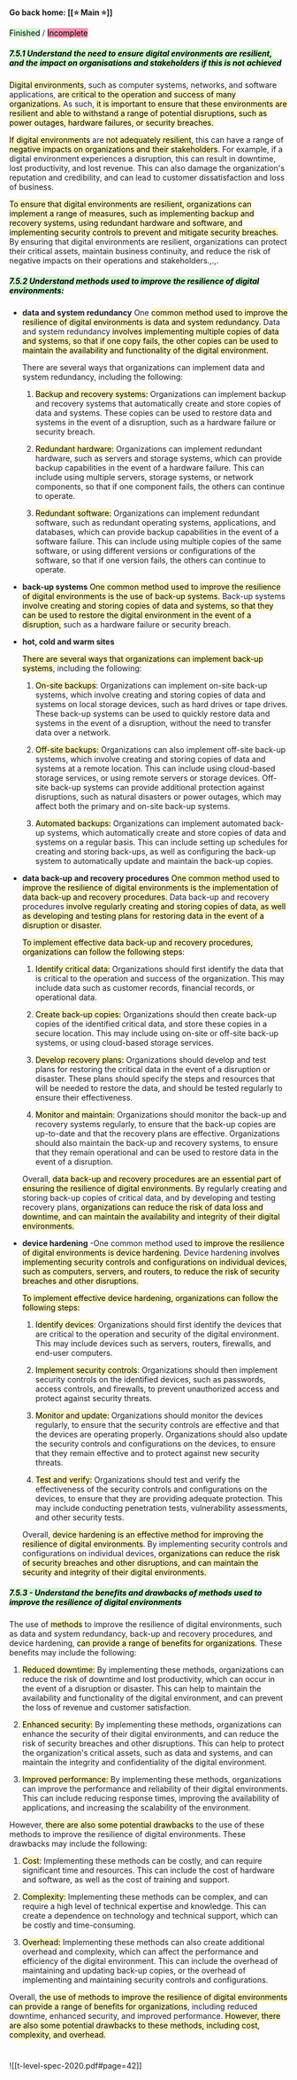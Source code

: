 **Go back home: [[⭐ Main ⭐]]**

<mark style="background: #BBFABBA6;">Finished</mark> / <mark style="background: #FF5582A6;">Incomplete</mark>

##### <mark style="background: #BBFABBA6;">7.5.1 Understand the need to ensure digital environments are resilient, and the impact on organisations and stakeholders if this is not achieved</mark>
<mark style="background: #FFF3A3A6;">Digital environments</mark>, such as computer systems, networks, and software applications, <mark style="background: #FFF3A3A6;">are critical to the operation and success of many organizations. </mark>As such,<mark style="background: #FFF3A3A6;"> it is important to ensure that these environments are resilient and able to withstand a range of potential disruptions, such as power outages, hardware failures, or security breaches.</mark>

<mark style="background: #FFF3A3A6;">If digital environments</mark> are <mark style="background: #FFF3A3A6;">not adequately resilient</mark>, this can have a range of <mark style="background: #FFF3A3A6;">negative impacts on organizations and their stakeholders</mark>. For example, if a digital environment experiences a disruption, this can result in downtime, lost productivity, and lost revenue. This can also damage the organization's reputation and credibility, and can lead to customer dissatisfaction and loss of business.

<mark style="background: #FFF3A3A6;">To ensure that digital environments are resilient, organizations can implement a range of measures, such as implementing backup and recovery systems, using redundant hardware and software, and implementing security controls to prevent and mitigate security breaches.</mark> By ensuring that digital environments are resilient, organizations can protect their critical assets, maintain business continuity, and reduce the risk of negative impacts on their operations and stakeholders.,.,.
	
##### <mark style="background: #BBFABBA6;">7.5.2 Understand methods used to improve the resilience of digital environments:</mark>
- **data and system redundancy**
	One <mark style="background: #FFF3A3A6;">common method used to improve the resilience of digital environments is data and system redundancy</mark>. Data and system redundancy <mark style="background: #FFF3A3A6;">involves implementing multiple copies of data and systems, so that if one copy fails, the other copies can be used to maintain the availability and functionality of the digital environment.</mark>
	
	There are several ways that organizations can implement data and system redundancy, including the following:
	
	1.  <mark style="background: #FFF3A3A6;">Backup and recovery systems:</mark> Organizations can implement backup and recovery systems that automatically create and store copies of data and systems. These copies can be used to restore data and systems in the event of a disruption, such as a hardware failure or security breach.
	    
	2.  <mark style="background: #FFF3A3A6;">Redundant hardware:</mark> Organizations can implement redundant hardware, such as servers and storage systems, which can provide backup capabilities in the event of a hardware failure. This can include using multiple servers, storage systems, or network components, so that if one component fails, the others can continue to operate.
	    
	3.  <mark style="background: #FFF3A3A6;">Redundant software:</mark> Organizations can implement redundant software, such as redundant operating systems, applications, and databases, which can provide backup capabilities in the event of a software failure. This can include using multiple copies of the same software, or using different versions or configurations of the software, so that if one version fails, the others can continue to operate.
- **back-up systems**
	<mark style="background: #FFF3A3A6;">One common method used to improve the resilience of digital environments is the use of back-up systems.</mark> Back-up systems <mark style="background: #FFF3A3A6;">involve creating and storing copies of data and systems, so that they can be used to restore the digital environment in the event of a disruption,</mark> such as a hardware failure or security breach.
- **hot, cold and warm sites**

	<mark style="background: #FFF3A3A6;">There are several ways that organizations can implement back-up systems</mark>, including the following:
	
	1.  <mark style="background: #FFF3A3A6;">On-site backups</mark>: Organizations can implement on-site back-up systems, which involve creating and storing copies of data and systems on local storage devices, such as hard drives or tape drives. These back-up systems can be used to quickly restore data and systems in the event of a disruption, without the need to transfer data over a network.
	    
	2. <mark style="background: #FFF3A3A6;"> Off-site backups:</mark> Organizations can also implement off-site back-up systems, which involve creating and storing copies of data and systems at a remote location. This can include using cloud-based storage services, or using remote servers or storage devices. Off-site back-up systems can provide additional protection against disruptions, such as natural disasters or power outages, which may affect both the primary and on-site back-up systems.
	    
	3.  <mark style="background: #FFF3A3A6;">Automated backups:</mark> Organizations can implement automated back-up systems, which automatically create and store copies of data and systems on a regular basis. This can include setting up schedules for creating and storing back-ups, as well as configuring the back-up system to automatically update and maintain the back-up copies.
- **data back-up and recovery procedures**
	<mark style="background: #FFF3A3A6;">One common method used to improve the resilience of digital environments is the implementation of data back-up and recovery procedures.</mark> Data back-up and recovery procedures<mark style="background: #FFF3A3A6;"> involve regularly creating and storing copies of data, as well as developing and testing plans for restoring data in the event of a disruption or disaster.</mark>
	
	<mark style="background: #FFF3A3A6;">To implement effective data back-up and recovery procedures, organizations can follow the following steps</mark>:
	
	1. <mark style="background: #FFF3A3A6;"> Identify critical data:</mark> Organizations should first identify the data that is critical to the operation and success of the organization. This may include data such as customer records, financial records, or operational data.
	    
	2.  <mark style="background: #FFF3A3A6;">Create back-up copies:</mark> Organizations should then create back-up copies of the identified critical data, and store these copies in a secure location. This may include using on-site or off-site back-up systems, or using cloud-based storage services.
	    
	3.  <mark style="background: #FFF3A3A6;">Develop recovery plans:</mark> Organizations should develop and test plans for restoring the critical data in the event of a disruption or disaster. These plans should specify the steps and resources that will be needed to restore the data, and should be tested regularly to ensure their effectiveness.
	    
	4.  <mark style="background: #FFF3A3A6;">Monitor and maintain</mark>: Organizations should monitor the back-up and recovery systems regularly, to ensure that the back-up copies are up-to-date and that the recovery plans are effective. Organizations should also maintain the back-up and recovery systems, to ensure that they remain operational and can be used to restore data in the event of a disruption.
	    
	
	Overall, <mark style="background: #FFF3A3A6;">data back-up and recovery procedures are an essential part of ensuring the resilience of digital environments</mark>. By regularly creating and storing back-up copies of critical data, and by developing and testing recovery plans, <mark style="background: #FFF3A3A6;">organizations can reduce the risk of data loss and downtime, and can maintain the availability and integrity of their digital environments.</mark>
- **device hardening** 
	-One common method used<mark style="background: #FFF3A3A6;"> to improve the resilience of digital environments is device hardening</mark>. Device hardening <mark style="background: #FFF3A3A6;">involves implementing security controls and configurations on individual devices, such as computers, servers, and routers, to reduce the risk of security breaches and other disruptions.</mark>
	
	<mark style="background: #FFF3A3A6;">To implement effective device hardening, organizations can follow the following steps:</mark>
	
	1. <mark style="background: #FFF3A3A6;"> Identify devices</mark>: Organizations should first identify the devices that are critical to the operation and security of the digital environment. This may include devices such as servers, routers, firewalls, and end-user computers.
	    
	2. <mark style="background: #FFF3A3A6;"> Implement security controls</mark>: Organizations should then implement security controls on the identified devices, such as passwords, access controls, and firewalls, to prevent unauthorized access and protect against security threats.
	    
	3. <mark style="background: #FFF3A3A6;"> Monitor and update:</mark> Organizations should monitor the devices regularly, to ensure that the security controls are effective and that the devices are operating properly. Organizations should also update the security controls and configurations on the devices, to ensure that they remain effective and to protect against new security threats.
	    
	4.  <mark style="background: #FFF3A3A6;">Test and verify:</mark> Organizations should test and verify the effectiveness of the security controls and configurations on the devices, to ensure that they are providing adequate protection. This may include conducting penetration tests, vulnerability assessments, and other security tests.
	    
	
	Overall,<mark style="background: #FFF3A3A6;"> device hardening is an effective method for improving the resilience of digital environments</mark>. By implementing security controls and configurations on individual devices, <mark style="background: #FFF3A3A6;">organizations can reduce the risk of security breaches and other disruptions, and can maintain the security and integrity of their digital environments.</mark>

#####  <mark style="background: #BBFABBA6;">7.5.3 - Understand the benefits and drawbacks of methods used to improve the resilience of digital environments</mark>
The use of <mark style="background: #FFF3A3A6;">methods</mark> to improve the resilience of digital environments, such as data and system redundancy, back-up and recovery procedures, and device hardening, <mark style="background: #FFF3A3A6;">can provide a range of benefits for organizations</mark>. These benefits may include the following:

1.  <mark style="background: #FFF3A3A6;">Reduced downtime:</mark> By implementing these methods, organizations can reduce the risk of downtime and lost productivity, which can occur in the event of a disruption or disaster. This can help to maintain the availability and functionality of the digital environment, and can prevent the loss of revenue and customer satisfaction.
    
2.  <mark style="background: #FFF3A3A6;">Enhanced security:</mark> By implementing these methods, organizations can enhance the security of their digital environments, and can reduce the risk of security breaches and other disruptions. This can help to protect the organization's critical assets, such as data and systems, and can maintain the integrity and confidentiality of the digital environment.
    
3. <mark style="background: #FFF3A3A6;"> Improved performance: </mark>By implementing these methods, organizations can improve the performance and reliability of their digital environments. This can include reducing response times, improving the availability of applications, and increasing the scalability of the environment.
    

However,<mark style="background: #FFF3A3A6;"> there are also some potential drawbacks</mark> to the use of these methods to improve the resilience of digital environments. These drawbacks may include the following:

1.  <mark style="background: #FFF3A3A6;">Cost</mark>: Implementing these methods can be costly, and can require significant time and resources. This can include the cost of hardware and software, as well as the cost of training and support.
    
2.  <mark style="background: #FFF3A3A6;">Complexity:</mark> Implementing these methods can be complex, and can require a high level of technical expertise and knowledge. This can create a dependence on technology and technical support, which can be costly and time-consuming.
    
3.  <mark style="background: #FFF3A3A6;">Overhead:</mark> Implementing these methods can also create additional overhead and complexity, which can affect the performance and efficiency of the digital environment. This can include the overhead of maintaining and updating back-up copies, or the overhead of implementing and maintaining security controls and configurations.
    

Overall, <mark style="background: #FFF3A3A6;">the use of methods to improve the resilience of digital environments can provide a range of benefits for organizations</mark>, including reduced downtime, enhanced security, and improved performance.<mark style="background: #FFF3A3A6;"> However, there are also some potential drawbacks to these methods, including cost, complexity, and overhead.</mark>










#
![[t-level-spec-2020.pdf#page=42]]





